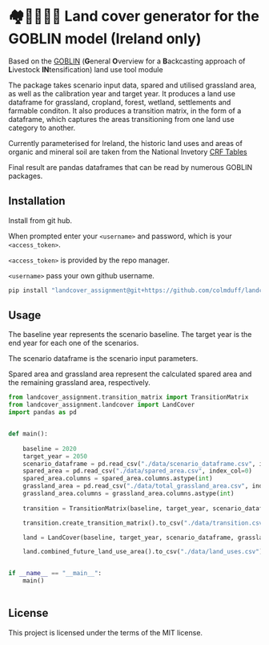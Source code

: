 # 🏘️🌳🌲🌽🍀 Land cover generator for the GOBLIN model (Ireland only)

 Based on the [GOBLIN](https://gmd.copernicus.org/articles/15/2239/2022/) (**G**eneral **O**verview for a **B**ackcasting approach of **L**ivestock **IN**tensification) land use tool module

 The package takes scenario input data, spared and utilised grassland area, as well as the calibration year and target year. It produces a land use dataframe for grassland, cropland, forest, wetland, settlements and farmable conditon. It also produces a transition matrix, in the form of a dataframe, which captures the areas transitioning from one land use category to another. 

 Currently parameterised for Ireland, the historic land uses and areas of organic and mineral soil are taken from the National Invetory [CRF Tables](https://www.epa.ie/publications/monitoring--assessment/climate-change/air-emissions/irelands-national-inventory-submissions-2022.php)

 Final result are pandas dataframes that can be read by numerous GOBLIN packages.

## Installation

Install from git hub. 

When prompted enter your ```<username>``` and password, which is your ```<access_token>```.

```<access_token>``` is provided by the repo manager.

```<username>``` pass your own github username.


```bash
pip install "landcover_assignment@git+https://github.com/colmduff/landcover_assignment.git@main" 

```

## Usage
The baseline year represents the scenario baseline. The target year is the end year for each one of the scenarios. 

The scenario dataframe is the scenario input parameters. 

Spared area and grassland area represent the calculated spared area and the remaining grassland area, respectively.

```python
from landcover_assignment.transition_matrix import TransitionMatrix
from landcover_assignment.landcover import LandCover
import pandas as pd


def main():
    
    baseline = 2020
    target_year = 2050
    scenario_dataframe = pd.read_csv("./data/scenario_dataframe.csv", index_col=0)
    spared_area = pd.read_csv("./data/spared_area.csv", index_col=0)
    spared_area.columns = spared_area.columns.astype(int)
    grassland_area = pd.read_csv("./data/total_grassland_area.csv", index_col=0)
    grassland_area.columns = grassland_area.columns.astype(int)
    
    transition = TransitionMatrix(baseline, target_year, scenario_dataframe, grassland_area, spared_area)

    transition.create_transition_matrix().to_csv("./data/transition.csv")

    land = LandCover(baseline, target_year, scenario_dataframe, grassland_area, spared_area)

    land.combined_future_land_use_area().to_csv("./data/land_uses.csv")


if __name__ == "__main__":
    main()
    
```
## License
This project is licensed under the terms of the MIT license.
